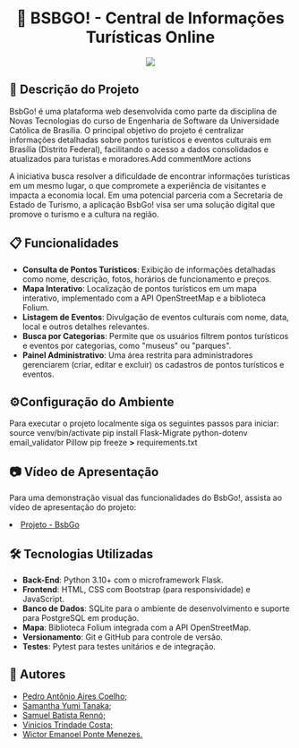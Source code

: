 <h1 align="center">📍 BSBGO! - Central de Informações Turísticas Online</h1>

<p align="center"><img src="https://img.shields.io/static/v1?label=STATUS&message=%20Conclu%C3%ADdo&color=GREEN&style=for-the-badge"/></p>

## 📌 Descrição do Projeto

BsbGo! é uma plataforma web desenvolvida como parte da disciplina de Novas Tecnologias do curso de Engenharia de Software da Universidade Católica de Brasília. O principal objetivo do projeto é centralizar informações detalhadas sobre pontos turísticos e eventos culturais em Brasília (Distrito Federal), facilitando o acesso a dados consolidados e atualizados para turistas e moradores.Add commentMore actions

A iniciativa busca resolver a dificuldade de encontrar informações turísticas em um mesmo lugar, o que compromete a experiência de visitantes e impacta a economia local. Em uma potencial parceria com a Secretaria de Estado de Turismo, a aplicação BsbGo! visa ser uma solução digital que promove o turismo e a cultura na região.

## 📋 Funcionalidades
- **Consulta de Pontos Turísticos**: Exibição de informações detalhadas como nome, descrição, fotos, horários de funcionamento e preços.
- **Mapa Interativo**: Localização de pontos turísticos em um mapa interativo, implementado com a API OpenStreetMap e a biblioteca Folium.
- **Listagem de Eventos**: Divulgação de eventos culturais com nome, data, local e outros detalhes relevantes.
- **Busca por Categorias**: Permite que os usuários filtrem pontos turísticos e eventos por categorias, como "museus" ou "parques".
- **Painel Administrativo**: Uma área restrita para administradores gerenciarem (criar, editar e excluir) os cadastros de pontos turísticos e eventos.
  
## ⚙️Configuração do Ambiente
Para executar o projeto localmente siga os seguintes passos para iniciar: 
source venv/bin/activate pip install Flask-Migrate python-dotenv email_validator Pillow pip freeze **>** requirements.txt

## 📷 Vídeo de Apresentação
Para uma demonstração visual das funcionalidades do BsbGo!, assista ao vídeo de apresentação do projeto:
<li><a href="https://www.youtube.com/watch?v=Y8oAGw3mnT0">Projeto - BsbGo</a></li>

## 🛠 Tecnologias Utilizadas
- **Back-End**: Python 3.10+ com o microframework Flask.
- **Frontend**: HTML, CSS com Bootstrap (para responsividade) e JavaScript.
- **Banco de Dados**: SQLite para o ambiente de desenvolvimento e suporte para PostgreSQL em produção.
- **Mapa**: Biblioteca Folium integrada com a API OpenStreetMap.
- **Versionamento**: Git e GitHub para controle de versão.
- **Testes**: Pytest para testes unitários e de integração.

## 👥 Autores
<ul>
  <li><a href="https://github.com/pedroairees">Pedro Antônio Aires Coelho;</a></li>
  <li><a href="https://github.com/ySamantha">Samantha Yumi Tanaka;</a></li>
  <li><a href="https://github.com/SamuelBati">Samuel Batista Rennó;</a></li>
  <li><a href="https://github.com/Vinhicious">Vinicios Trindade Costa;</a></li>
    <li><a href="https://github.com/we-learner">Wictor Emanoel Ponte Menezes.</a></li>
</ul>
